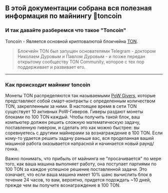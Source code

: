 ## В этой документации собрана вся полезная информация по майнингу 💎toncoin


### И так давайте разберемся что такое "Toncoin"

Toncoin - Является основной криптовалютой блокчейна [TON](https://ru.ton.org "TON").

> Блокчейн TON был запущен основателями Telegram - доктором Николаем Дуровым и Павлом Дуровым - и позже передан открытому сообществу TON Community, которое с тех пор поддерживает и развивает его.

------------

### Как происходит майнинг toncoin

Монеты TON распределяются так называемыми [PoW Givers](https://ton.org/mining "PoW Givers"), которые представляют собой смарт-контракты с определенным количеством TON, закрепленным за ними. В настоящее время в сети TON существует 10 активных PoW-Гиверов. Гиверы раздают монеты блоками по 100 TON каждый. Чтобы получить такой блок, ваш компьютер должен решить сложную математическую задачу, поставленную гивером, и сделать это как можно быстрее: вы соревнуетесь с другими майнерами за вознаграждение в 100 TON. Если кому-то удается решить задачу раньше вас, вся проделанная вашей машиной работа оказывается напрасной и начинается новый раунд/гонка.

Важно понимать, что прибыль от майнинга не "просачивается" по мере того, как ваша машина выполняет работу, она поступает партиями по 100 TON за каждое успешное решение поставленной задачи. Это означает, что если ваша машина имеет 10% шанс вычислить блок в течение 24 часов, то вам, вероятно, придется подождать ~10 дней, прежде чем вы получите вознаграждение в 100 TON.